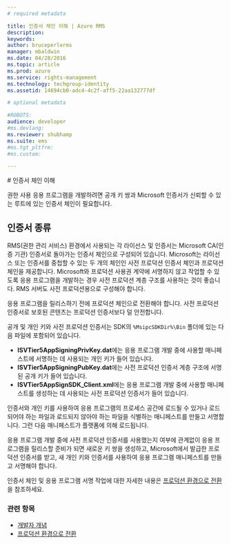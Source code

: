 ```yaml
---
# required metadata

title: 인증서 체인 이해 | Azure RMS
description:
keywords:
author: bruceperlerms
manager: mbaldwin
ms.date: 04/28/2016
ms.topic: article
ms.prod: azure
ms.service: rights-management
ms.technology: techgroup-identity
ms.assetid: 14694cb0-adc4-4c2f-aff5-22aa132777df

# optional metadata

#ROBOTS:
audience: developer
#ms.devlang:
ms.reviewer: shubhamp
ms.suite: ems
#ms.tgt_pltfrm:
#ms.custom:

---
```


﻿# 인증서 체인 이해

권한 사용 응용 프로그램을 개발하려면 공개 키 쌍과 Microsoft 인증서가 신뢰할 수 있는 루트에 있는 인증서 체인이 필요합니다.

## 인증서 종류

RMS(권한 관리 서비스) 환경에서 사용되는 각 라이선스 및 인증서는 Microsoft CA(인증 기관) 인증서로 돌아가는 인증서 체인으로 구성되어 있습니다. Microsoft는 라이선스 또는 인증서를 중첩할 수 있는 두 개의 체인인 사전 프로덕션 인증서 체인과 프로덕션 체인을 제공합니다. Microsoft와 프로덕션 사용권 계약에 서명하지 않고 작업할 수 있도록 응용 프로그램을 개발하는 경우 사전 프로덕션 계층 구조를 사용하는 것이 좋습니다. RMS 서버도 사전 프로덕션용으로 구성해야 합니다.

응용 프로그램을 릴리스하기 전에 프로덕션 체인으로 전환해야 합니다. 사전 프로덕션 인증서로 보호된 콘텐츠는 프로덕션 인증서보다 덜 안전합니다.

공개 및 개인 키와 사전 프로덕션 인증서는 SDK의 `%MsipcSDKDir%\Bin` 폴더에 있는 다음 파일에 포함되어 있습니다.

- **ISVTier5AppSigningPrivKey.dat**에는 응용 프로그램 개발 중에 사용할 매니페스트에 서명하는 데 사용되는 개인 키가 들어 있습니다.
- **ISVTier5AppSigningPubKey.dat**에는 사전 프로덕션 인증서 계층 구조에 서명된 공개 키가 들어 있습니다.
- **ISVTier5AppSignSDK_Client.xml**에는 응용 프로그램 개발 중에 사용할 매니페스트를 생성하는 데 사용되는 사전 프로덕션 인증서가 들어 있습니다.

 

인증서와 개인 키를 사용하여 응용 프로그램의 프로세스 공간에 로드될 수 있거나 로드되어야 하는 파일과 로드되지 않아야 하는 파일을 식별하는 매니페스트를 만들고 서명합니다. 그런 다음 매니페스트가 플랫폼에 의해 로드됩니다.

응용 프로그램 개발 중에 사전 프로덕션 인증서를 사용했는지 여부에 관계없이 응용 프로그램을 릴리스할 준비가 되면 새로운 키 쌍을 생성하고, Microsoft에서 발급한 프로덕션 인증서를 받고, 새 개인 키와 인증서를 사용하여 응용 프로그램 매니페스트를 만들고 서명해야 합니다.

인증서 체인 및 응용 프로그램 서명 작업에 대한 자세한 내용은 [프로덕션 환경으로 전환](switching-to-the-production-environment.md)을 참조하세요.

### 관련 항목

* [개발자 개념](ad-rms-concepts-nav.md)
* [프로덕션 환경으로 전환](switching-to-the-production-environment.md)
 

 


<!--HONumber=Apr16_HO3-->


